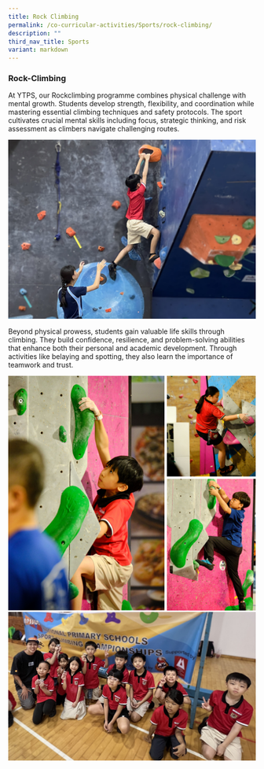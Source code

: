 ```yaml
---
title: Rock Climbing
permalink: /co-curricular-activities/Sports/rock-climbing/
description: ""
third_nav_title: Sports
variant: markdown
---
```

### Rock-Climbing

At YTPS, our Rockclimbing programme combines physical challenge with mental growth. Students develop strength, flexibility, and coordination while mastering essential climbing techniques and safety protocols. The sport cultivates crucial mental skills including focus, strategic thinking, and risk assessment as climbers navigate challenging routes. 

![](/images/2025/RC_1.jpg)

Beyond physical prowess, students gain valuable life skills through climbing. They build confidence, resilience, and problem-solving abilities that enhance both their personal and academic development. Through activities like belaying and spotting, they also learn the importance of teamwork and trust.

![](/images/2025/RC_01.jpg)
![](/images/2025/RC_5.jpg)